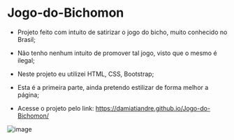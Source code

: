 # Jogo-do-Bichomon
- Projeto feito com intuito de satirizar o jogo do bicho, muito conhecido no Brasil;
- Não tenho nenhum intuito de promover tal jogo, visto que o mesmo é ilegal;
- Neste projeto eu utilizei HTML, CSS, Bootstrap;
- Esta é a primeira parte, ainda pretendo estilizar de forma melhor a página;

- Acesse o projeto pelo link: https://damiatiandre.github.io/Jogo-do-Bichomon/


![image](https://github.com/damiatiandre/Jogo-do-Bichomon/assets/88345299/efee51e5-ce82-41d2-a135-3b1bd40d978e)
